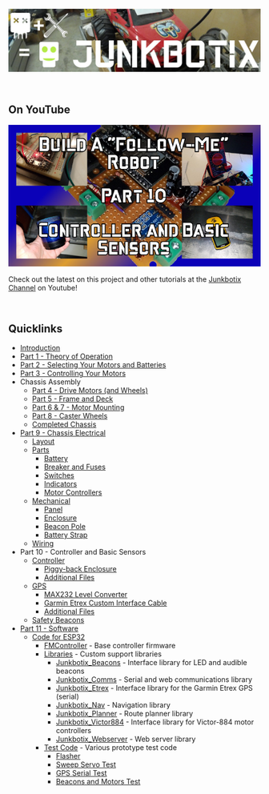 ![Junkbotix Banner](./images/banner-1024px.jpg)

<br>

## On YouTube

[![Part 10](./controller/images/title-720px.jpg)](https://www.youtube.com/watch?v=R-nN7bM4Fe8)

Check out the latest on this project and other tutorials at the [Junkbotix Channel](https://www.youtube.com/channel/UCNxQ47xBEYjD-mey_lxj9Aw) on Youtube!

<br>

## Quicklinks

* [Introduction](./introduction)
* [Part 1 - Theory of Operation](./theory-of-operation)
* [Part 2 - Selecting Your Motors and Batteries](./motors-and-batteries)
* [Part 3 - Controlling Your Motors](./motor-control)
* Chassis Assembly
  * [Part 4 - Drive Motors (and Wheels)](./chassis-assembly/drive-motors)
  * [Part 5 - Frame and Deck](./chassis-assembly/frame)
  * [Part 6 & 7 - Motor Mounting](./chassis-assembly/motor-mounting)
  * [Part 8 - Caster Wheels](./chassis-assembly/caster-wheels)
  * [Completed Chassis](./chassis-assembly/completed)
* [Part 9 - Chassis Electrical](./chassis-electrical)
  * [Layout](./chassis-electrical/layout)
  * [Parts](./chassis-electrical/parts)
    * [Battery](./chassis-electrical/parts/battery)
    * [Breaker and Fuses](./chassis-electrical/parts/fuses)
    * [Switches](./chassis-electrical/parts/switches)
    * [Indicators](./chassis-electrical/parts/indicators)
    * [Motor Controllers](./chassis-electrical/parts/motor-controllers)
  * [Mechanical](./chassis-electrical/mechanical)
    * [Panel](./chassis-electrical/mechanical/panel)
    * [Enclosure](./chassis-electrical/mechanical/enclosure)
    * [Beacon Pole](./chassis-electrical/mechanical/beacon-pole)
    * [Battery Strap](./chassis-electrical/mechanical/battery-strap)
  * [Wiring](./chassis-electrical/wiring)
* Part 10 - Controller and Basic Sensors
  * [Controller](./controller)
    * [Piggy-back Enclosure](./controller/enclosure)
    * [Additional Files](./controller/files)
  * [GPS](./gps)
    * [MAX232 Level Converter](./gps/max232)
    * [Garmin Etrex Custom Interface Cable](./gps/interface-cable)
    * [Additional Files](./gps/files)
  * [Safety Beacons](./safety-beacons)
* [Part 11 - Software](./software)
  * [Code for ESP32](./software/esp32)
    * [FMController](./software/esp32/FMController) - Base controller firmware
    * [Libraries](./software/esp32/libraries) - Custom support libraries
      * [Junkbotix_Beacons](./software/esp32/libraries/Junkbotix_Beacons) - Interface library for LED and audible beacons
      * [Junkbotix_Comms](./software/esp32/libraries/Junkbotix_Comms) - Serial and web communications library
      * [Junkbotix_Etrex](./software/esp32/libraries/Junkbotix_Etrex) - Interface library for the Garmin Etrex GPS (serial)
      * [Junkbotix_Nav](./software/esp32/libraries/Junkbotix_Nav) - Navigation library
      * [Junkbotix_Planner](./software/esp32/libraries/Junkbotix_Planner) - Route planner library
      * [Junkbotix_Victor884](./software/esp32/libraries/Junkbotix_Victor884) - Interface library for Victor-884 motor controllers
      * [Junkbotix_Webserver](./software/esp32/libraries/Junkbotix_Webserver) - Web server library
    * [Test Code](./software/esp32/tests) - Various prototype test code
      * [Flasher](./software/esp32/tests/flasher)
      * [Sweep Servo Test](./software/esp32/tests/sweep-servo-test)
      * [GPS Serial Test](./software/esp32/tests/gps-serial-test)
      * [Beacons and Motors Test](./software/esp32/tests/beacons-motors-test)
